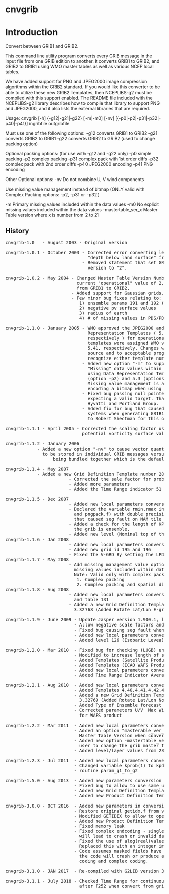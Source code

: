 # cnvgrib

# Introduction

Convert between GRIB1 and GRIB2.

This command line utility program converts every GRIB message in the
input file from one GRIB edition to another. It converts GRIB1 to
GRIB2, and GRIB2 to GRIB1 using WMO master tables as well as various
NCEP local tables.

We have added support for PNG and JPEG2000 image compression
algorithms within the GRIB2 standard. If you would like
this converter to be able to utilize these new GRIB2 Templates,
then NCEPLIBS-g2 must be compiled with this support enabled.
The README file included with the NCEPLIBS-g2 library 
describes how to compile that library to support PNG and
JPEG2000, and it also lists the external libraries that
are required.

Usage: cnvgrib [-h] {-g12|-g21|-g22} [-m|-m0] [-nv]
               [{-p0|-p2|-p31|-p32|-p40|-p41}]  ingribfile   outgribfile
  

Must use one of the following options:
   -g12     converts GRIB1 to GRIB2
   -g21     converts GRIB2 to GRIB1
   -g22     converts GRIB2 to GRIB2  (used to change packing option)
  
Optional packing options: (for use with  -g12 and -g22 only)
   -p0      simple packing
   -p2      complex packing
   -p31     complex pack with 1st order diffs
   -p32     complex pack with 2nd order diffs
   -p40     JPEG2000 encoding
   -p41     PNG encoding
  
Other Optional options: 
   -nv      Do not combine U, V wind components
  
   Use missing value management instead of bitmap
   (ONLY valid with Complex Packing options: -p2, -p31 or -p32 )
  
   -m      Primary missing values included within the data values
   -m0     No explicit missing values included within the data values
   -mastertable_ver_x     Master Table version where x is number from 2 to 21

## History

<pre>
cnvgrib-1.0   - August 2003 - Original version

cnvgrib-1.0.1 - October 2003 - Corrected error converting level info for
                               "depth below land surface" from GRIB1 to GRIB2.
                             - Removed statement that set GRIB1 local table
                               version to "2".

cnvgrib-1.0.2 - May 2004 - Changed Master Table Version Number from 1 to the
                           current "operational" value of 2, when converting
                           from GRIB1 to GRIB2. 
                         - Added support for Gaussian grids.
                         - Few minor bug fixes relating to:
                            1) ensemble params 191 and 192 (grib1 table ver 2)
                            2) negative pv surface values
                            3) radius of earth
                            4) # of missing values in PDS/PDT

cnvgrib-1.1.0 - January 2005 - WMO approved the JPEG2000 and PNG Data 
                               Representation Templates ( 5.40000 and 5.40010,
                               respectively ) for operational use. The 
                               templates were assigned WMO values of 5.40 and 
                               5.41, respectively. Changes were made to the 
                               source and to acceptable program options to 
                               recognize either template number.
                             - Added new option "-m" to support encoding of 
                               "Missing" data values within the data field when
                               using Data Representation Templates 5.2 
                               (option -p2) and 5.3 (options -p31 and -p32 ).
                               Missing value management is an alternative to
                               encoding a bitmap when using DRTs 5.2 and 5.3.
                             - Fixed bug passing null pointers to routines
                               expecting a valid target. Thanks to Jaakko
                               Hyvatti and Portland Group.
                             - Added fix for bug that caused seg faults on some
                               systems when generating GRIB1 messages. Thanks 
                               to Robert Shectman for this one.

cnvgrib-1.1.1 - April 2005 - Corrected the scaling factor used when converting
                             potential vorticity surface values.

cnvgrib-1.1.2 - January 2006
			- Added a new option "-nv" to cause vector quantities 
			  to be stored in individual GRIB messages versus
       			  being bundled together which is the default.

cnvgrib-1.1.4 - May 2007
			- Added a new Grid Definition Template number 204
                        - Corrected the sale factor for probabilities
                        - Added more parameters 
                        - Added the Time Range indicator 51

cnvgrib-1.1.5 - Dec 2007
                        - Added new local parameters conversion entries
                        - Declared the variable rmin,rmax in routine (jpcpack.f
                          and pngpack.f) with double precision to fix for bug
                          that caused seg fault on NAM tile files
                        - Added a check for the length of KPDS to determine
                          the grib is ensemble.
                        - Added new level (Nominal top of the Atmosphere
cnvgrib-1.1.6 - Jan 2008
                        - Added new local parameters conversion entries
                        - Added new grid id 195 and 196
                        - Fixed the V-GRD By setting the LPDS(22)=-1
cnvgrib-1.1.7 - May 2008
                        - Add missing management value option 0 : No explicit
                          missing values included within data values
                          Note: Valid only with complex packing:
                           1. Complex packing
                           2. Complex packing and spatial differencing
cnvgrib-1.1.8 - Aug 2008
                        - Added new local parameters conversion entries
                          and table 131
                        - Added a new Grid Definition Template number
                          3.32768 (Added Rotate Lat/Lon E-grid)

cnvgrib-1.1.9 - June 2009 - Update Jasper version 1.900.1, libpng-1.2.35 and zlib-1.2.3
                          - Allow negative scale factors and limits for Templates 4.5 and 4.9
                          - Fixed bug causing seg fault when using PNG 1.2.35
                          - Added new local parameters conversion entries
                          - Added level 126 (Isobaric Levea) in Pascal

cnvgrib-1.2.0 - Mar 2010  - Fixed bug for checking (LUGB) unit index file
                          - Modified to increase length of seek (512)
                          - Added Templates (Satellite Product) 4.31
                          - Added Templates (ICAO WAFS Product) 4.15
                          - Added new local parameters conversion entries
                          - Added Time Range Indicator Average (7)

cnvgrib-1.2.1 - Aug 2010  - Added new local parameters conversion entries
                          - Added Templates 4.40,4.41,4.42,4.43
                          - Added a new Grid Definition Template number
                            3.32769 (Added Rotate Lat/Lon None E-grid)
                          - Added Type of Ensemble forecast 4 and 192
                          - Corrected parameters U/V  Max Wind level to use PDT 4.0 
                            for WAFS product

cnvgrib-1.2.2 - Mar 2011  - Added new local parameters conversion entries
                          - Added an option "masterable_ver_x to change
                            Master Table Version when converts from GRIB1 to GRIB2.
                          - Added new option -mastertable_ver_x to allow 
                            user to change the grib master table version from 2 to 6
                          - Added level/layer values from 235 to 239

cnvgrib-1.2.3 - Jul 2011  - Added new local parameters conversion entries
                          - Changed variable kprob(1) to kpds(5) in calling
                          - routine param_g1_to_g2

cnvgrib-1.5.0 - Aug 2013  - Added new parameters conversion entries
                          - Fixed bug to allow to use same unit file number for index file
                          - Added new Grid Definition Template 3.4, 3.5, 3.12,3.140
                          - Added new Product Definition Template 4.33, 4.34, 4.53, 4.54

cnvgrib-3.0.0 - OCT 2016  - Added new parameters in conversion entries
                          - Restore original getidx.f from version 1.2.3 and
                          - Modified GETIDEX to allow to open range of unit file number up to 9999
                          - Added new Product Definition Template numbers: 4.60, 4.61
                          - Fixed memory leak
                          - Fixed complex endcoding - single-value fields or almost-single-value (ie:1.000-1.001)
                            will lead to crash or invalid data when using complex encoding.
                          - Fixed the use of alog(real(value)+1)/alog(2) in encoding is leading to precision issues.
                            Replaced this with an integer implementation that is completely accurate.
                          - Code assumes masked fields have at least one point turned on. If all points are masked out,
                            the code will crash or produce a bad grib record once in a while. These fixes are for simple
                            coding and complex coding.

cnvgrib-3.1.0 - JAN 2017  - Re-compiled with G2LIB version 3.1.0

cnvgrib-3.1.1 - July 2018 - Checked Time Range for continuous accumulated APCP
                            after F252 when convert from grib2 to grib1
</pre>
